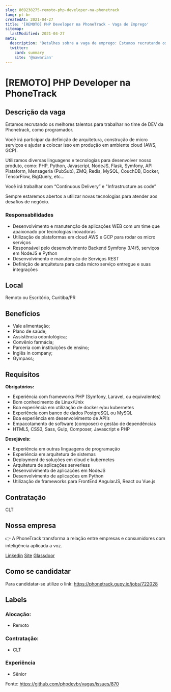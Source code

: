 ```yaml
---
slug: 869238275-remoto-php-developer-na-phonetrack
lang: pt-br
createdAt: 2021-04-27
title: '[REMOTO] PHP Developer na PhoneTrack - Vaga de Emprego'
sitemap:
  lastModified: 2021-04-27
meta:
  description: 'Detalhes sobre a vaga de emprego: Estamos recrutando os melhores talentos para trabalhar no time de DEV da Phonetrack, como programador. Você irá participar da definição de arquitetura, construção de micro serviços e ajudar a colocar isso em produção em ambiente cloud (AWS, GCP). Utilizamos diversas linguagens e tecnologias para desenvolver nosso produto, como: PHP, Python, Javascript, NodeJS, Flask, Symfony, API Plataform, Mensageria (PubSub), ZMQ, Redis, MySQL, CouchDB, Docker, TensorFlow, BigQuery, etc… Você irá trabalhar com “Continuous Delivery” e "Infrastructure as code” Sempre estaremos abertos a utilizar novas tecnologias para atender aos desafios de negócio.'
  twitter:
    card: summary
    site: '@nawarian'
---
```


# [REMOTO] PHP Developer na PhoneTrack

<!--
==================================================
POR FAVOR, SÓ POSTE SE A VAGA FOR PARA DESENVOLVEDOR(A) PHP!

Não faça distinção de gênero no titulo da vaga.

Use: "PHP Developer" ao invés de "Desenvolvedor PHP" \o/

Exemplo: `[São Paulo/SP] PHP Developer na Nome da Empresa`

Evite fugir do padrão, isso só dá trabalho aos administradores,
pois os títulos são padronizados.
==================================================
-->

## Descrição da vaga

Estamos recrutando os melhores talentos para trabalhar no time de DEV da Phonetrack, como programador.

Você irá participar da definição de arquitetura, construção de micro serviços e ajudar a colocar isso em produção em ambiente cloud (AWS, GCP).

Utilizamos diversas linguagens e tecnologias para desenvolver nosso produto, como: PHP, Python, Javascript, NodeJS, Flask, Symfony, API Plataform, Mensageria (PubSub), ZMQ, Redis, MySQL, CouchDB, Docker, TensorFlow, BigQuery, etc…

Você irá trabalhar com “Continuous Delivery” e "Infrastructure as code”

Sempre estaremos abertos a utilizar novas tecnologias para atender aos desafios de negócio.

### Responsabilidades
- Desenvolvimento e manutenção de aplicações WEB com um time que apaixonado por tecnologias inovadoras
- Utilização de plataformas em cloud AWS e GCP para rodar os micro serviços
- Responsável pelo desenvolvimento Backend Symfony 3/4/5, serviços em NodeJS e Python
- Desenvolvimento e manutenção de Serviços REST
- Definição de arquitetura para cada micro serviço entregue e suas integrações


## Local

Remoto ou Escritório, Curitiba/PR

## Benefícios

- Vale alimentação;
- Plano de saúde;
- Assistência odontológica;
- Convênio farmácia;
- Parceria com instituições de ensino;
- Inglês in company;
- Gympass;


## Requisitos

**Obrigatórios:**
- Experiência com frameworks PHP (Symfony, Laravel, ou equivalentes)
- Bom conhecimento de Linux/Unix
- Boa experiência em utilização de docker e/ou kubernetes
- Experiência com banco de dados PostgreSQL ou MySQL
- Boa experiência em desenvolvimento de API’s
- Empacotamento de software (composer) e gestão de dependências
- HTML5, CSS3, Sass, Gulp, Composer, Javascript e PHP

**Desejáveis:**
- Experiência em outras linguagens de programação
- Experiência em arquitetura de sistemas
- Deployment de soluções em cloud e kubernetes
- Arquitetura de aplicações serverless
- Desenvolvimento de aplicações em NodeJS 
- Desenvolvimento de aplicações em Python
- Utilização de frameworks para FrontEnd AngularJS, React ou Vue.js

## Contratação

CLT

## Nossa empresa

👉 A PhoneTrack transforma a relação entre empresas e consumidores com inteligência aplicada a voz.

[Linkedin](https://www.linkedin.com/company/10534308/admin/)
[Site](http://www.phonetrack.com.br)
[Glassdoor](https://www.glassdoor.com.br/Avalia%C3%A7%C3%B5es/PhoneTrack-Avalia%C3%A7%C3%B5es-E2454061.htm)


## Como se candidatar

Para candidatar-se utilize o link: https://phonetrack.gupy.io/jobs/722028

## Labels

<!-- Escolha abaixo, apague as que não fizerem sentido: -->
### Alocação:
- Remoto

### Contratação:
- CLT

### Experiência
- Sênior

Fonte: https://github.com/phpdevbr/vagas/issues/870
